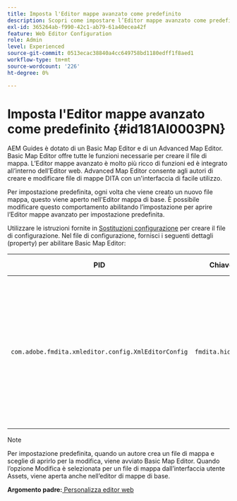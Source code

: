 ```yaml
---
title: Imposta l'Editor mappe avanzato come predefinito
description: Scopri come impostare l’Editor mappe avanzato come predefinito
exl-id: 365264ab-f990-42c1-ab79-61a40ecea42f
feature: Web Editor Configuration
role: Admin
level: Experienced
source-git-commit: 0513ecac38840a4cc649758bd1180edff1f8aed1
workflow-type: tm+mt
source-wordcount: '226'
ht-degree: 0%

---
```


# Imposta l&#39;Editor mappe avanzato come predefinito {#id181AI0003PN}

AEM Guides è dotato di un Basic Map Editor e di un Advanced Map Editor. Basic Map Editor offre tutte le funzioni necessarie per creare il file di mappa. L’Editor mappe avanzato è molto più ricco di funzioni ed è integrato all’interno dell’Editor web. Advanced Map Editor consente agli autori di creare e modificare file di mappe DITA con un&#39;interfaccia di facile utilizzo.

Per impostazione predefinita, ogni volta che viene creato un nuovo file mappa, questo viene aperto nell&#39;Editor mappa di base. È possibile modificare questo comportamento abilitando l’impostazione per aprire l’Editor mappe avanzato per impostazione predefinita.

Utilizzare le istruzioni fornite in [Sostituzioni configurazione](download-install-additional-config-override.md#) per creare il file di configurazione. Nel file di configurazione, fornisci i seguenti dettagli \(property\) per abilitare Basic Map Editor:

| PID | Chiave proprietà | Valore proprietà |
|---|------------|--------------|
| `com.adobe.fmdita.xmleditor.config.XmlEditorConfig` | ``fmdita.hide.oldmapeditor`` | Booleano \(true/false\). Se si desidera utilizzare l&#39;Editor mapping avanzato per impostazione predefinita, impostare questa proprietà su true.<br> **Valore predefinito**: false |

>[!NOTE]
>
> Per impostazione predefinita, quando un autore crea un file di mappa e sceglie di aprirlo per la modifica, viene avviato Basic Map Editor. Quando l’opzione Modifica è selezionata per un file di mappa dall’interfaccia utente Assets, viene aperta anche nell’editor di mappe di base.

**Argomento padre:**[ Personalizza editor web](conf-web-editor.md)
